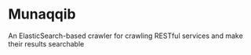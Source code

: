 # Munaqqib
An ElasticSearch-based crawler for crawling RESTful services and make their results searchable
